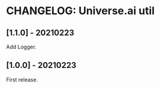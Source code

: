 # CHANGELOG: Universe.ai util

## [1.1.0] - 20210223
Add Logger.

## [1.0.0] - 20210223
First release.
